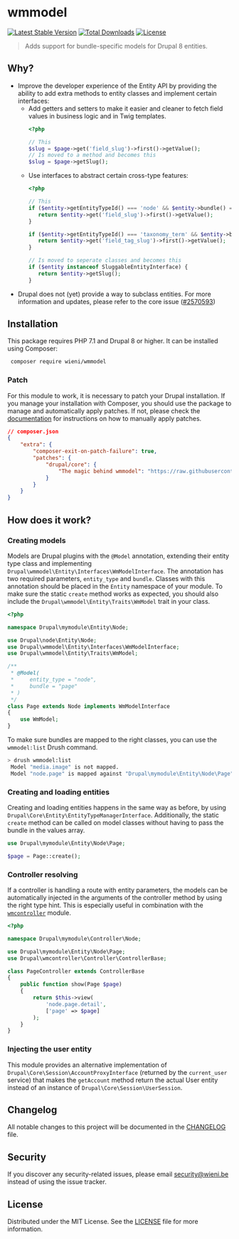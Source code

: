 wmmodel
======================

[![Latest Stable Version](https://poser.pugx.org/wieni/wmmodel/v/stable)](https://packagist.org/packages/wieni/wmmodel)
[![Total Downloads](https://poser.pugx.org/wieni/wmmodel/downloads)](https://packagist.org/packages/wieni/wmmodel)
[![License](https://poser.pugx.org/wieni/wmmodel/license)](https://packagist.org/packages/wieni/wmmodel)

> Adds support for bundle-specific models for Drupal 8 entities.

## Why?
- Improve the developer experience of the Entity API by providing the
  ability to add extra methods to entity classes and implement certain
  interfaces:
  - Add getters and setters to make it easier and cleaner to fetch field
    values in business logic and in Twig templates.
    ```php
    <?php

    // This
    $slug = $page->get('field_slug')->first()->getValue();
    // Is moved to a method and becomes this
    $slug = $page->getSlug();
    ```
  -  Use interfaces to abstract certain cross-type features:
     ```php
     <?php
     
     // This
     if ($entity->getEntityTypeId() === 'node' && $entity->bundle() === 'page') {
        return $entity->get('field_slug')->first()->getValue();
     }
     
     if ($entity->getEntityTypeId() === 'taxonomy_term' && $entity->bundle() === 'tag') {
        return $entity->get('field_tag_slug')->first()->getValue();
     }
     
     // Is moved to seperate classes and becomes this
     if ($entity instanceof SluggableEntityInterface) {
        return $entity->getSlug();
     }
     ```
- Drupal does not (yet) provide a way to subclass entities. For more
  information and updates, please refer to the core issue
  ([#2570593](https://www.drupal.org/node/2570593))

## Installation

This package requires PHP 7.1 and Drupal 8 or higher. It can be
installed using Composer:

```bash
 composer require wieni/wmmodel
```

### Patch
For this module to work, it is necessary to patch your Drupal
installation. If you manage your installation with Composer, you should
use the package to manage and automatically apply patches. If not,
please check the [documentation](https://www.drupal.org/patch/apply) for
instructions on how to manually apply patches.

```json
// composer.json
{
    "extra": {
        "composer-exit-on-patch-failure": true,
        "patches": {
            "drupal/core": {
                "The magic behind wmmodel": "https://raw.githubusercontent.com/wieni/wmmodel/0.3.3/src/Patch/core/wmmodel.patch"
            }
        }
    }
}
```

## How does it work?
### Creating models
Models are Drupal plugins with the `@Model` annotation, extending their
entity type class and implementing
`Drupal\wmmodel\Entity\Interfaces\WmModelInterface`. The annotation has
two required parameters, `entity_type` and `bundle`. Classes with this
annotation should be placed in the `Entity` namespace of your module. To
make sure the static `create` method works as expected, you should also
include the `Drupal\wmmodel\Entity\Traits\WmModel` trait in your class.

```php
<?php

namespace Drupal\mymodule\Entity\Node;

use Drupal\node\Entity\Node;
use Drupal\wmmodel\Entity\Interfaces\WmModelInterface;
use Drupal\wmmodel\Entity\Traits\WmModel;

/**
 * @Model(
 *     entity_type = "node",
 *     bundle = "page"
 * )
 */
class Page extends Node implements WmModelInterface
{
    use WmModel;
}
```

To make sure bundles are mapped to the right classes, you can use the
`wmmodel:list` Drush command.

```bash
> drush wmmodel:list
 Model "media.image" is not mapped.
 Model "node.page" is mapped against "Drupal\mymodule\Entity\Node\Page".
```

### Creating and loading entities
Creating and loading entities happens in the same way as before, by
using `Drupal\Core\Entity\EntityTypeManagerInterface`. Additionally, the
static `create` method can be called on model classes without having to
pass the bundle in the values array.

```php
use Drupal\mymodule\Entity\Node\Page;

$page = Page::create();
```

### Controller resolving
If a controller is handling a route with entity parameters, the models
can be automatically injected in the arguments of the controller method
by using the right type hint. This is especially useful in combination
with the [`wmcontroller`](https://github.com/wieni/wmcontroller) module.

```php
<?php

namespace Drupal\mymodule\Controller\Node;

use Drupal\mymodule\Entity\Node\Page;
use Drupal\wmcontroller\Controller\ControllerBase;

class PageController extends ControllerBase
{
    public function show(Page $page)
    {
        return $this->view(
            'node.page.detail',
            ['page' => $page]
        );
    }
}

```

### Injecting the user entity
This module provides an alternative implementation of
`Drupal\Core\Session\AccountProxyInterface` (returned by the
`current_user` service) that makes the `getAccount` method return the
actual User entity instead of an instance of
`Drupal\Core\Session\UserSession`.

## Changelog
All notable changes to this project will be documented in the
[CHANGELOG](CHANGELOG.md) file.

## Security
If you discover any security-related issues, please email
[security@wieni.be](mailto:security@wieni.be) instead of using the issue
tracker.

## License
Distributed under the MIT License. See the [LICENSE](LICENSE.md) file
for more information.
